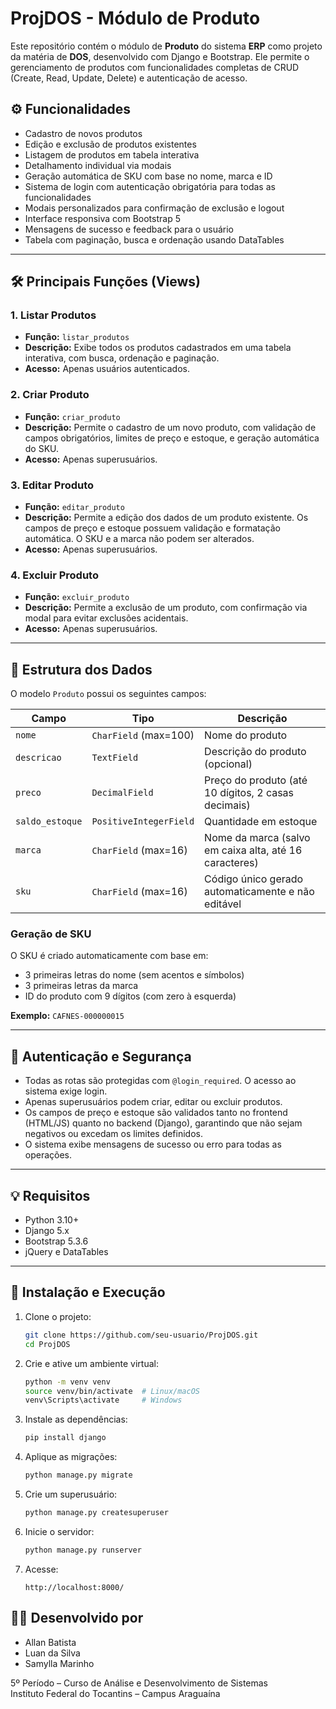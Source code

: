 # ProjDOS - Módulo de Produto

Este repositório contém o módulo de **Produto** do sistema **ERP** como projeto da matéria de **DOS**, desenvolvido com Django e Bootstrap. Ele permite o gerenciamento de produtos com funcionalidades completas de CRUD (Create, Read, Update, Delete) e autenticação de acesso.

## ⚙️ Funcionalidades

- Cadastro de novos produtos
- Edição e exclusão de produtos existentes
- Listagem de produtos em tabela interativa
- Detalhamento individual via modais
- Geração automática de SKU com base no nome, marca e ID
- Sistema de login com autenticação obrigatória para todas as funcionalidades
- Modais personalizados para confirmação de exclusão e logout
- Interface responsiva com Bootstrap 5
- Mensagens de sucesso e feedback para o usuário
- Tabela com paginação, busca e ordenação usando DataTables

---

## 🛠️ Principais Funções (Views)

### 1. **Listar Produtos**
- **Função:** `listar_produtos`
- **Descrição:** Exibe todos os produtos cadastrados em uma tabela interativa, com busca, ordenação e paginação.
- **Acesso:** Apenas usuários autenticados.

### 2. **Criar Produto**
- **Função:** `criar_produto`
- **Descrição:** Permite o cadastro de um novo produto, com validação de campos obrigatórios, limites de preço e estoque, e geração automática do SKU.
- **Acesso:** Apenas superusuários.

### 3. **Editar Produto**
- **Função:** `editar_produto`
- **Descrição:** Permite a edição dos dados de um produto existente. Os campos de preço e estoque possuem validação e formatação automática. O SKU e a marca não podem ser alterados.
- **Acesso:** Apenas superusuários.

### 4. **Excluir Produto**
- **Função:** `excluir_produto`
- **Descrição:** Permite a exclusão de um produto, com confirmação via modal para evitar exclusões acidentais.
- **Acesso:** Apenas superusuários.

---

## 🧱 Estrutura dos Dados

O modelo `Produto` possui os seguintes campos:

| Campo          | Tipo                   | Descrição                                               |
|----------------|------------------------|----------------------------------------------------------|
| `nome`         | `CharField` (max=100)  | Nome do produto                                          |
| `descricao`    | `TextField`            | Descrição do produto (opcional)                          |
| `preco`        | `DecimalField`         | Preço do produto (até 10 dígitos, 2 casas decimais)      |
| `saldo_estoque`| `PositiveIntegerField` | Quantidade em estoque                                    |
| `marca`        | `CharField` (max=16)   | Nome da marca (salvo em caixa alta, até 16 caracteres)   |
| `sku`          | `CharField` (max=16)   | Código único gerado automaticamente e não editável       |

### Geração de SKU

O SKU é criado automaticamente com base em:
- 3 primeiras letras do nome (sem acentos e símbolos)
- 3 primeiras letras da marca
- ID do produto com 9 dígitos (com zero à esquerda)

**Exemplo:** `CAFNES-000000015`

---

## 🔐 Autenticação e Segurança

- Todas as rotas são protegidas com `@login_required`. O acesso ao sistema exige login.
- Apenas superusuários podem criar, editar ou excluir produtos.
- Os campos de preço e estoque são validados tanto no frontend (HTML/JS) quanto no backend (Django), garantindo que não sejam negativos ou excedam os limites definidos.
- O sistema exibe mensagens de sucesso ou erro para todas as operações.

---

## 💡 Requisitos

- Python 3.10+
- Django 5.x
- Bootstrap 5.3.6
- jQuery e DataTables

---

## 🧪 Instalação e Execução

1. Clone o projeto:
   ```bash
   git clone https://github.com/seu-usuario/ProjDOS.git
   cd ProjDOS
   ```

2. Crie e ative um ambiente virtual:
   ```bash
   python -m venv venv
   source venv/bin/activate  # Linux/macOS
   venv\Scripts\activate     # Windows
   ```

3. Instale as dependências:
   ```bash
   pip install django
   ```

4. Aplique as migrações:
   ```bash
   python manage.py migrate
   ```

5. Crie um superusuário:
   ```bash
   python manage.py createsuperuser
   ```

6. Inicie o servidor:
   ```bash
   python manage.py runserver
   ```

7. Acesse:
   ```
   http://localhost:8000/
   ```

## 👨‍💻 Desenvolvido por

- Allan Batista
- Luan da Silva
- Samylla Marinho

5º Período – Curso de Análise e Desenvolvimento de Sistemas  
Instituto Federal do Tocantins – Campus Araguaína
